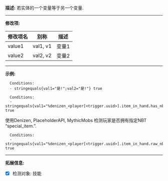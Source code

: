**描述:** 若实体的一个变量等于另一个变量.

---

**修改项:**

| 修改项名  | 别称           | 描述                      |
| --------- | -------------- | ------------------------- |
| value1 | val1, v1 | 变量1 |
| value2 | val2, v2 | 变量2 |

---

**示例:**

```
  Conditions:
  - stringequals{val1="是!";val2="是!"} true
```
```
  Conditions:
  - stringequals{val1="%denizen_<player[<trigger.uuid>].item_in_hand.has_nbt[special_item]>%";val2="true"} true
```
使用Denizen, PlaceholderAPI, MythicMobs 检测玩家是否拥有指定NBT “special_item.”.
```
  Conditions:
  - stringequals{val1="%denizen_<player[<trigger.uuid>].item_in_hand.raw_nbt.get[mythic_type].after[string:]>%";val2="SomeMythicItem"} true
```

---

**拓展信息:**

- [x] 检测对象: 技能